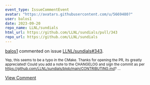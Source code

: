 ```yaml
---
event_type: IssueCommentEvent
avatar: "https://avatars.githubusercontent.com/u/5669480?"
user: balos1
date: 2023-09-20
repo_name: LLNL/sundials
html_url: https://github.com/LLNL/sundials/pull/343
repo_url: https://github.com/LLNL/sundials
---
```


<a href='https://github.com/balos1' target='_blank'>balos1</a> commented on issue <a href='https://github.com/LLNL/sundials/pull/343' target='_blank'>LLNL/sundials#343</a>.

<small>Yep, this seems to be a typo in the CMake. Thanks for opening the PR, its greatly appreciated!  Could you add a note to the CHANGELOG and sign the commit as per https://github.com/LLNL/sundials/blob/main/CONTRIBUTING.md? ...</small>

<a href='https://github.com/LLNL/sundials/pull/343' target='_blank'>View Comment</a>